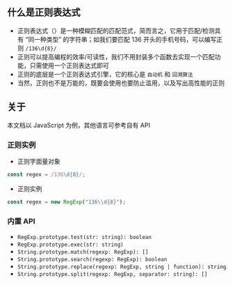 ## 什么是正则表达式

+ 正则表达式（）是一种模糊匹配的匹配范式，简而言之，它用于匹配/检测具有 “同一种类型” 的字符串；如我们要匹配 136 开头的手机号码，可以编写正则 `/136\d{8}/`
+ 正则可以提高编程的效率/可读性，我们不用封装多个函数去实现一个匹配功能，只需使用一个正则表达式即可
+ 正则的底层是一个正则表达式引擎，它的核心是 `自动机` 和 `回溯算法`
+ 当然，正则也不是万能的，既要会使用也要防止滥用，以及写出高性能的正则



## 关于

本文档以 JavaScript 为例，其他语言可参考自有 API

### 正则实例

+ 正则字面量对象
```js
const regex = /136\d{8}/;
```

+ 正则实例
```js
const regex = new RegExp("136\\d{8}");
```


### 内置 API

+ `RegExp.prototype.test(str: string): boolean`
+ `RegExp.prototype.exec(str: string)`
+ `String.prototype.match(regexp: RegExp): []`
+ `String.prototype.search(regexp: RegExp): boolean`
+ `String.prototype.replace(regexp: RegExp, string | function): string`
+ `String.prototype.split(regexp: RegExp, separator: string): []`